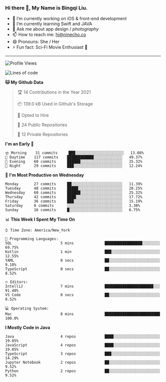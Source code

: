 ### Hi there 👋, My Name is Bingqi Liu.

- 🔭 I’m currently working on iOS & front-end development
- 🌱 I’m currently learning Swift and JAVA
- 💬 Ask me about app design / *photography*
- 📫 How to reach me: hi@ninecho.co
- 😄 Pronouns: She / Her
- ⚡ Fun fact: Sci-Fi Movie Enthusiast 🚀

---

<!--START_SECTION:waka-->
![Profile Views](http://img.shields.io/badge/Profile%20Views-3-blue)

![Lines of code](https://img.shields.io/badge/From%20Hello%20World%20I%27ve%20Written-3.1%20million%20lines%20of%20code-blue)

**🐱 My Github Data** 

> 🏆 14 Contributions in the Year 2021
 > 
> 📦 139.0 kB Used in Github's Storage 
 > 
> 💼 Opted to Hire
 > 
> 📜 24 Public Repositories 
 > 
> 🔑 12 Private Repositories  
 > 
**I'm an Early 🐤** 

```text
🌞 Morning    31 commits     ███░░░░░░░░░░░░░░░░░░░░░░   13.08% 
🌆 Daytime    117 commits    ████████████░░░░░░░░░░░░░   49.37% 
🌃 Evening    60 commits     ██████░░░░░░░░░░░░░░░░░░░   25.32% 
🌙 Night      29 commits     ███░░░░░░░░░░░░░░░░░░░░░░   12.24%

```
📅 **I'm Most Productive on Wednesday** 

```text
Monday       27 commits     ██░░░░░░░░░░░░░░░░░░░░░░░   11.39% 
Tuesday      48 commits     █████░░░░░░░░░░░░░░░░░░░░   20.25% 
Wednesday    60 commits     ██████░░░░░░░░░░░░░░░░░░░   25.32% 
Thursday     42 commits     ████░░░░░░░░░░░░░░░░░░░░░   17.72% 
Friday       36 commits     ███░░░░░░░░░░░░░░░░░░░░░░   15.19% 
Saturday     8 commits      ░░░░░░░░░░░░░░░░░░░░░░░░░   3.38% 
Sunday       16 commits     █░░░░░░░░░░░░░░░░░░░░░░░░   6.75%

```


📊 **This Week I Spent My Time On** 

```text
⌚︎ Time Zone: America/New_York

💬 Programming Languages: 
SQL                      5 mins              █████████████████░░░░░░░░   69.75% 
Kotlin                   1 min               ███░░░░░░░░░░░░░░░░░░░░░░   12.55% 
YAML                     0 secs              ██░░░░░░░░░░░░░░░░░░░░░░░   9.18% 
TypeScript               0 secs              ██░░░░░░░░░░░░░░░░░░░░░░░   8.52%

🔥 Editors: 
IntelliJ                 7 mins              ██████████████████████░░░   91.48% 
VS Code                  0 secs              ██░░░░░░░░░░░░░░░░░░░░░░░   8.52%

💻 Operating System: 
Mac                      8 mins              █████████████████████████   100.0%

```

**I Mostly Code in Java** 

```text
Java                     4 repos             ████░░░░░░░░░░░░░░░░░░░░░   19.05% 
JavaScript               4 repos             ████░░░░░░░░░░░░░░░░░░░░░   19.05% 
TypeScript               3 repos             ███░░░░░░░░░░░░░░░░░░░░░░   14.29% 
Jupyter Notebook         2 repos             ██░░░░░░░░░░░░░░░░░░░░░░░   9.52% 
Python                   2 repos             ██░░░░░░░░░░░░░░░░░░░░░░░   9.52%

```



<!--END_SECTION:waka-->
